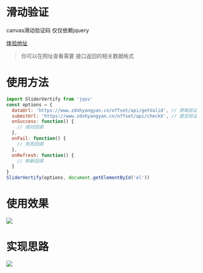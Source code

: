 # 滑动验证

canvas滑动验证码 仅仅依赖jquery

[体验地址](https://www.zdxhyangyan.cn/example/react_redux/#/biz/ValidScroller)

> 你可以在网址查看需要 接口返回的相关数据格式 

# 使用方法

```js
import SliderVertify from 'jqsv'
const options = {
  dataUrl: 'https://www.zdxhyangyan.cn/offset/api/getValid', // 获取验证图片url
  submitUrl: 'https://www.zdxhyangyan.cn/offset/api/checkX', // 提交验证url
  onSuccess: function() {
    // 成功回调
  },
  onFail: function() {
    // 失败回调
  },
  onRefresh: function() {
    // 刷新回调
  }
}
SliderVertify(options, document.getElementById('el'))
```


# 使用效果

![](./img01.png)


# 实现思路

![](./img02.png)
